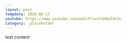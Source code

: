 ```yaml
---
layout: post
tempdate: 2020-08-17
youtube: https://www.youtube.com/watch?v=uYxKQwZah1s
category: _placeholder
---
```

test content